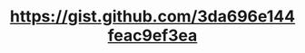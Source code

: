 ---
layout: default
title: https://gist.github.com/3da696e144feac9ef3ea
name: https://gist.github.com/3da696e144feac9ef3ea
fullname: https://gist.github.com/3da696e144feac9ef3ea
description: Index everything except _id & _rev
forks: 0
giturl: https://gist.github.com/glynnbird/3da696e144feac9ef3ea
---